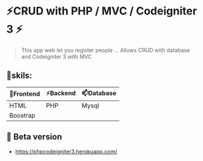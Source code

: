 # ⚡CRUD with PHP / MVC / Codeigniter 3 ⚡

> This app web let you register people ... Allows CRUD with database and Codeigniter 3 with MVC

## 🔭skils:

🔭Frontend | ⚡Backend | 📫Database |
------ | ------ | ------ |
HTML | PHP | Mysql |
Boostrap | | |
## 🌱 Beta version 

<ul> 
<li> <a href="https://phpcodeigniter3.herokuapp.com/" target="_blank">https://phpcodeigniter3.herokuapp.com/</a> </li> 
</ul>

[comment]: <> ("https://phpcrudmvc.herokuapp.com/")
